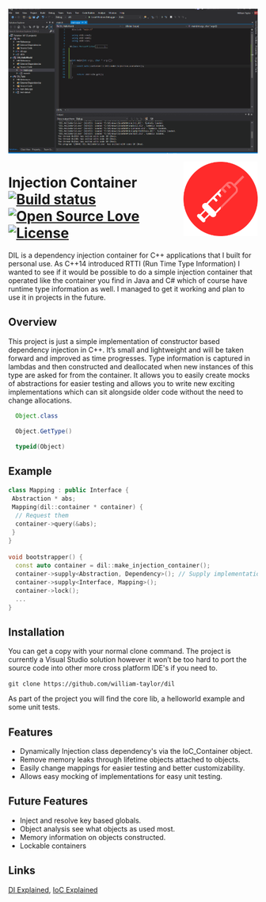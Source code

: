 ![alt tag](./preview.gif)

<img align='right' width='150' height='150' src='icon.png' />

# Injection Container &nbsp; &nbsp; [![Build status](https://ci.appveyor.com/api/projects/status/49jy8bmtrxe3v6tf?svg=true)](https://ci.appveyor.com/project/william-taylor/dil) [![Open Source Love](https://badges.frapsoft.com/os/v1/open-source.svg?v=102)](https://github.com/ellerbrock/open-source-badge/) [![License](https://img.shields.io/badge/License-Apache%202.0-blue.svg)](https://opensource.org/licenses/Apache-2.0)

DIL is a dependency injection container for C++ applications that I built for personal use. As C++14 introduced RTTI (Run Time Type Information) I wanted to see if it would be possible to do a simple injection container that operated like the container you find in Java and C# which of course have runtime type information as well. I managed to get it working and plan to use it in projects in the future.

## Overview

This project is just a simple implementation of constructor based dependency injection in C++. It’s small and lightweight and will be taken forward and improved as time progresses. Type information is captured in lambdas and then constructed and deallocated when new instances of this type are asked for from the container. It allows you to easily create mocks of abstractions for easier testing and allows you to write new exciting implementations which can sit alongside older code without the need to change allocations.

```java 
  Object.class
```

```csharp
  Object.GetType()
```

```c++
  typeid(Object)
```
## Example

```c++
class Mapping : public Interface {
 Abstraction * abs;
 Mapping(dil::container * container) {
  // Request them
  container->query(&abs);
 }
}

void bootstrapper() {
  const auto container = dil::make_injection_container();
  container->supply<Abstraction, Dependency>(); // Supply implementations
  container->supply<Interface, Mapping>();
  container->lock();
  ...
}
```

## Installation

You can get a copy with your normal clone command. The project is currently a Visual Studio solution however it won’t be too hard to port the source code into other more cross platform IDE's if you need to.

``` git clone https://github.com/william-taylor/dil ```

As part of the project you will find the core lib, a helloworld example and some unit tests.

## Features
- Dynamically Injection class dependency's via the IoC_Container object.
- Remove memory leaks through lifetime objects attached to objects.
- Easily change mappings for easier testing and better customizability.
- Allows easy mocking of implementations for easy unit testing.

## Future Features

* Inject and resolve key based globals.
* Object analysis see what objects as used most.
* Memory information on objects constructed.
* Lockable containers

## Links
[DI Explained](https://en.wikipedia.org/wiki/Dependency_injection),  [IoC Explained](https://en.wikipedia.org/wiki/Inversion_of_control)
